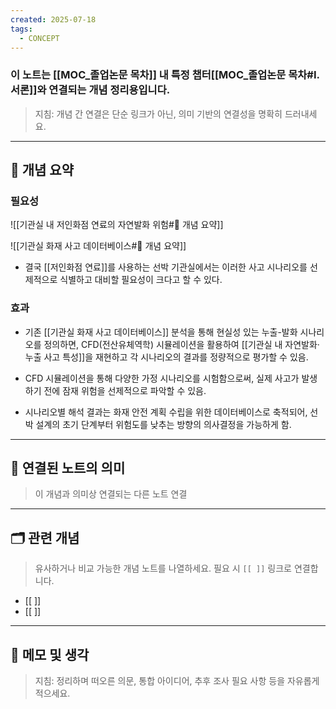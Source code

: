 ```yaml
---
created: 2025-07-18
tags:
  - CONCEPT
---
```

### 이 노트는 [[MOC_졸업논문 목차]] 내 특정 챕터[[MOC_졸업논문 목차#I. 서론]]와 연결되는 개념 정리용입니다.  
> 지침: 개념 간 연결은 단순 링크가 아닌, 의미 기반의 연결성을 명확히 드러내세요.  
---

## 🧩 개념 요약  

### 필요성
![[기관실 내 저인화점 연료의 자연발화 위험#🧩 개념 요약]]

![[기관실 화재 사고 데이터베이스#🧩 개념 요약]]

- 결국 [[저인화점 연료]]를 사용하는 선박 기관실에서는 이러한 사고 시나리오를 선제적으로 식별하고 대비할 필요성이 크다고 할 수 있다.

### 효과
- 기존 [[기관실 화재 사고 데이터베이스]] 분석을 통해 현실성 있는 누출-발화 시나리오를 정의하면, CFD(전산유체역학) 시뮬레이션을 활용하여 [[기관실 내 자연발화·누출 사고 특성]]을 재현하고 각 시나리오의 결과를 정량적으로 평가할 수 있음.

- CFD 시뮬레이션을 통해 다양한 가정 시나리오를 시험함으로써, 실제 사고가 발생하기 전에 잠재 위험을 선제적으로 파악할 수 있음.
- 시나리오별 해석 결과는 화재 안전 계획 수립을 위한 데이터베이스로 축적되어, 선박 설계의 초기 단계부터 위험도를 낮추는 방향의 의사결정을 가능하게 함.

---

## 🔗 연결된 노트의 의미  
> 이 개념과 의미상 연결되는 다른 노트 연결

---

## 🗂 관련 개념  
> 유사하거나 비교 가능한 개념 노트를 나열하세요. 필요 시 `[[ ]]` 링크로 연결합니다.

- [[ ]]
- [[ ]]

---

## 💬 메모 및 생각  
> 지침: 정리하며 떠오른 의문, 통합 아이디어, 추후 조사 필요 사항 등을 자유롭게 적으세요.

